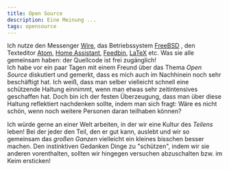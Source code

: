```yaml
---
title: Open Source
description: Eine Meinung ...
tags: opensource
---
```


Ich nutze den Messenger [Wire](https://wire.com/), das Betriebssystem [FreeBSD](https://www.freebsd.org) , den Texteditor [Atom](https://atom.io), [Home Assistant](https://home-assistant.io), [Feedbin](https://feedbin.com), [LaTeX](http://www.latex-project.org) etc.
Was sie alle gemeinsam haben: der Quellcode ist frei zugänglich!<br>
Ich habe vor ein paar Tagen mit einem Freund über das Thema *Open Source* diskutiert und gemerkt, dass es mich auch im Nachhinein noch sehr beschäftigt hat.
Ich weiß, dass man selber vielleicht schnell eine schützende Haltung einnimmt, wenn man etwas sehr zeitintensives geschaffen hat.
Doch bin ich der festen Überzeugung, dass man über diese Haltung reflektiert nachdenken sollte, indem man sich fragt: Wäre es nicht schön, wenn noch weitere Personen daran teilhaben können?

Ich würde gerne an einer Welt arbeiten, in der wir eine Kultur des *Teilens* leben!
Bei der jeder den Teil, den er gut kann, auslebt und wir so gemeinsam das *großen Ganzen* vielleicht ein kleines bisschen besser machen.
Den instinktiven Gedanken Dinge zu "schützen", indem wir sie anderen vorenthalten, sollten wir hingegen versuchen abzuschalten bzw. im Keim ersticken!
